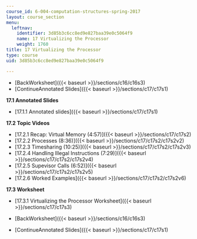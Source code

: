 ```yaml
---
course_id: 6-004-computation-structures-spring-2017
layout: course_section
menu:
  leftnav:
    identifier: 3d85b3c6cc8ed9e827baa39e0c5064f9
    name: 17 Virtualizing the Processor
    weight: 1760
title: 17 Virtualizing the Processor
type: course
uid: 3d85b3c6cc8ed9e827baa39e0c5064f9

---
```


*   [BackWorksheet]({{< baseurl >}}/sections/c16/c16s3)
*   [ContinueAnnotated Slides]({{< baseurl >}}/sections/c17/c17s1)

**17.1 Annotated Slides**

*   [17.1.1 Annotated slides]({{< baseurl >}}/sections/c17/c17s1)

**17.2 Topic Videos**

*   [17.2.1 Recap: Virtual Memory (4:57)]({{< baseurl >}}/sections/c17/c17s2)
*   [17.2.2 Processes (8:36)]({{< baseurl >}}/sections/c17/c17s2/c17s2v2)
*   [17.2.3 Timesharing (10:25)]({{< baseurl >}}/sections/c17/c17s2/c17s2v3)
*   [17.2.4 Handling Illegal Instructions (7:29)]({{< baseurl >}}/sections/c17/c17s2/c17s2v4)
*   [17.2.5 Supevisor Calls (6:52)]({{< baseurl >}}/sections/c17/c17s2/c17s2v5)
*   [17.2.6 Worked Examples]({{< baseurl >}}/sections/c17/c17s2/c17s2v6)

**17.3 Worksheet**

*   [17.3.1 Virtualizing the Processor Worksheet]({{< baseurl >}}/sections/c17/c17s3)

*   [BackWorksheet]({{< baseurl >}}/sections/c16/c16s3)
*   [ContinueAnnotated Slides]({{< baseurl >}}/sections/c17/c17s1)